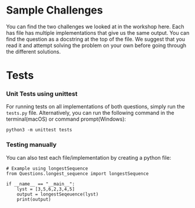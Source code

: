 # Sample Challenges
You can find the two challenges we looked at in the workshop here. Each has file has multiple implementations that give us the same output. You can find the question as a docstring at the top of the file. We suggest that you read it and attempt solving the problem on your own before going through the different solutions.

# Tests
### Unit Tests using unittest
For running tests on all implementations of both questions, simply run the `tests.py` file. 
Alternatively, you can run the following command in the terminal(macOS) or command prompt(Windows):
```
python3 -m unittest tests
```

### Testing manually
You can also test each file/implementation by creating a python file:
```python3
# Example using longestSequence
from Questions.longest_sequence import longestSequence

if __name__ == "__main__":
    lyst = [3,5,6,2,3,4,5]
    output = longestSeqeuence(lyst)
    print(output)
```
